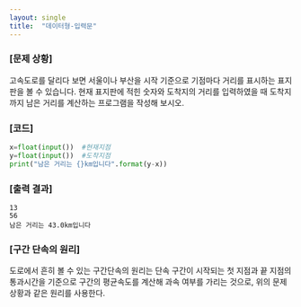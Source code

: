 ```yaml
---
layout: single
title:  "데이터형-입력문"
---
```


### [문제 상황]
고속도로를 달리다 보면 서울이나 부산을 시작 기준으로 기점마다 거리를 표시하는 표지판을 볼 수 있습니다. 
현재 표지판에 적힌 숫자와 도착지의 거리를 입력하였을 때 도착지까지 남은 거리를 계산하는 프로그램을 작성해 보시오.

### [코드]
~~~python
x=float(input())  #현재지점
y=float(input())  #도착지점
print("남은 거리는 {}km입니다".format(y-x))
~~~

### [출력 결과]
~~~
13  
56  
남은 거리는 43.0km입니다
~~~

### [구간 단속의 원리]
도로에서 흔히 볼 수 있는 구간단속의 원리는 
단속 구간이 시작되는 첫 지점과 끝 지점의 통과시간을 기준으로 구간의 평균속도를 계산해 과속 여부를 가리는 것으로, 
위의 문제 상황과 같은 원리를 사용한다.

